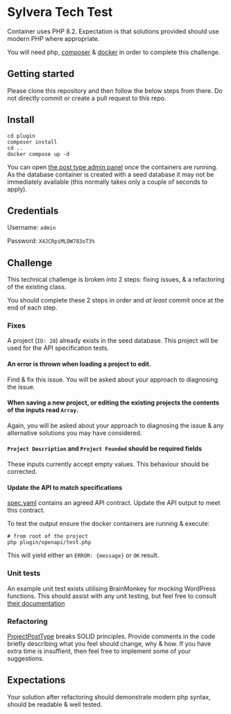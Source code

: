 # Sylvera Tech Test

Container uses PHP 8.2. Expectation is that solutions provided should use modern PHP where appropriate.

You will need php, [composer](https://getcomposer.org/download/) & [docker](https://www.docker.com/products/docker-desktop/) in order to complete this challenge.

## Getting started

Please clone this repository and then follow the below steps from there. Do not directly commit or create a pull request to this repo.

## Install

```shell
cd plugin
composer install
cd ..
docker compose up -d
```

You can open [the post type admin panel](http://localhost:8080/wp-admin/edit.php?post_type=project) once the containers are running. As the database container is created with a seed database it may not be immediately available (this normally takes only a couple of seconds to apply).

## Credentials

Username: `admin`

Password: `X4JCRpiMLDW783oT3%`

## Challenge

This technical challenge is broken into 2 steps: fixing issues, & a refactoring of the existing class.

You should complete these 2 steps in order and _at least_ commit once at the end of each step.

### Fixes

A project (`ID: 28`) already exists in the seed database. This project will be used for the API specification tests. 

#### An error is thrown when loading a project to edit.

Find & fix this issue. You will be asked about your approach to diagnosing the issue.

#### When saving a new project, or editing the existing projects the contents of the inputs read `Array`.

Again, you will be asked about your approach to diagnosing the issue & any alternative solutions you may have considered.

#### `Project Description` and `Project Founded` should be required fields

These inputs currently accept empty values. This behaviour should be corrected.   

#### Update the API to match specifications

[spec.yaml](plugin/openapi/spec.yaml) contains an agreed API contract. Update the API output to meet this contract.

To test the output ensure the docker containers are running & execute:

```shell
# from root of the project
php plugin/openapi/test.php
```

This will yield either an `ERROR: {message}` or `OK` result.

### Unit tests

An example unit test exists utilising BrainMonkey for mocking WordPress functions. This should assist with any unit testing, but feel free to consult [their documentation](https://giuseppe-mazzapica.gitbook.io/brain-monkey/functions-testing-tools/functions-expect)

### Refactoring

[ProjectPostType](plugin/src/ProjectPostType.php) breaks SOLID principles. Provide comments in the code briefly describing what you feel should change, why & how. If you have extra time is insuffient, then feel free to implement some of your suggestions.

## Expectations

Your solution after refactoring should demonstrate modern php syntax, should be readable & well tested. 
